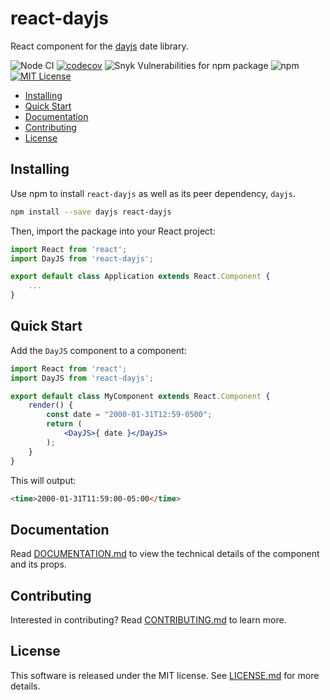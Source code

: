 # react-dayjs

React component for the [dayjs][dayjs] date library.

![Node CI](https://github.com/devshawn/react-dayjs/workflows/Node%20CI/badge.svg) [![codecov](https://img.shields.io/codecov/c/github/devshawn/react-dayjs/master.svg?style=flat-square)](https://codecov.io/gh/devshawn/react-dayjs) ![Snyk Vulnerabilities for npm package](https://img.shields.io/snyk/vulnerabilities/npm/react-dayjs.svg?style=flat-square) ![npm](https://img.shields.io/npm/v/react-dayjs.svg?color=blue&style=flat-square) [![MIT License](https://img.shields.io/badge/license-MIT-blue.svg?style=flat-square)](https://github.com/devshawn/react-dayjs/blob/master/LICENSE.md)

* [Installing](#installing)
* [Quick Start](#quick-start)
* [Documentation](#documentation)
* [Contributing](#contributing)
* [License](#license)


## Installing

Use npm to install `react-dayjs` as well as its peer dependency, `dayjs`.

```bash
npm install --save dayjs react-dayjs
```

Then, import the package into your React project:

```jsx
import React from 'react';
import DayJS from 'react-dayjs';

export default class Application extends React.Component {
    ...
}
```

## Quick Start
Add the `DayJS` component to a component:

```jsx
import React from 'react';
import DayJS from 'react-dayjs';

export default class MyComponent extends React.Component {
    render() {
        const date = "2000-01-31T12:59-0500";
        return (
            <DayJS>{ date }</DayJS>
        );
    }
}
```

This will output:

```html
<time>2000-01-31T11:59:00-05:00</time>
```

## Documentation

Read [DOCUMENTATION.md][documentation] to view the technical details of the component and its props.

## Contributing

Interested in contributing? Read [CONTRIBUTING.md][contributing] to learn more.

## License

This software is released under the MIT license. See [LICENSE.md][license] for more details.

[contributing]: https://github.com/devshawn/react-dayjs/blob/master/CONTRIBUTING.md
[dayjs]: https://github.com/xx45/dayjs
[documentation]: https://github.com/devshawn/react-dayjs/blob/master/DOCUMENTATION.md
[license]: https://github.com/devshawn/react-dayjs/blob/master/LICENSE.md
